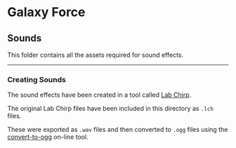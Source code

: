 # Galaxy Force

## Sounds

This folder contains all the assets required for sound effects.

***

### Creating Sounds

The sound effects have been created in a tool
called [Lab Chirp](http://labbed.net/software/labchirp/).

The original Lab Chirp files have been included in this directory as `.lch` files.

These were exported as `.wav` files and then converted to `.ogg` files using the
[convert-to-ogg](https://audio.online-convert.com/convert-to-ogg) on-line tool.